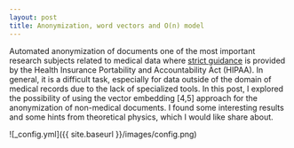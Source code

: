 ```yaml
---
layout: post
title: Anonymization, word vectors and O(n) model
---
```

Automated anonymization of documents one of the most important research subjects related to medical data where [strict guidance](http://www.hhs.gov/hipaa/for-professionals/privacy/special-topics/de-identification/) is provided by the Health Insurance Portability
and Accountability Act (HIPAA). In general, it is a difficult task, especially for data outside of the domain of medical records due to the lack of specialized tools. In this post, I explored the possibility of using the vector embedding [4,5] approach for the anonymization of non-medical documents. I found some interesting results and some hints from theoretical physics, which I would like share about. 

![_config.yml]({{ site.baseurl }}/images/config.png)

